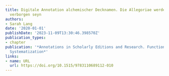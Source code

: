 ```yaml
---
title: Digitale Annotation alchemischer Decknamen. Die Allegoriae werden uns nit mehr
  verborgen seyn
authors:
- Sarah Lang
date: '2020-01-01'
publishDate: '2023-11-09T13:30:46.398570Z'
publication_types:
- chapter
publication: '*Annotations in Scholarly Editions and Research. Functions, Differentiation,
  Systematization*'
links:
- name: URL
  url: https://doi.org/10.1515/9783110689112-010
---
```

